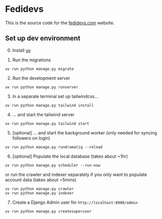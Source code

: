 # Fedidevs

This is the source code for the [fedidevs.com](https://fedidevs.com) website.

## Set up dev environment

0. Install [uv](https://docs.astral.sh/uv/getting-started/installation/)

1. Run the migrations
```
uv run python manage.py migrate
```

2. Run the development server
```
uv run python manage.py runserver
```

3. In a separate terminal set up tailwindcss...
```
uv run python manage.py tailwind install
```

4. ... and start the tailwind server
```
uv run python manage.py tailwind start
```

5. [optional] ... and start the background worker (only needed for syncing followers on login)
```
uv run python manage.py rundramatiq --reload
```

6. [optional] Populate the local database (takes about ~1hr)
```
uv run python manage.py scheduler --run-now
```

or run the crawler and indexer separately if you only want to populate account data (takes about ~5mins)

```
uv run python manage.py crawler
uv run python manage.py indexer
```

7. Create a Django Admin user for `http://localhost:8000/admin`
```
uv run python manage.py createsuperuser
```
